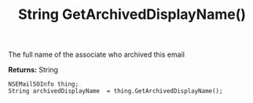 ﻿---
uid: crmscript_ref_NSEMailSOInfo_GetArchivedDisplayName
title: String GetArchivedDisplayName()
intellisense: NSEMailSOInfo.GetArchivedDisplayName
keywords: NSEMailSOInfo, GetArchivedDisplayName
so.topic: reference
---

The full name of the associate who archived this email

**Returns:** String


```crmscript
NSEMailSOInfo thing;
String archivedDisplayName  = thing.GetArchivedDisplayName();
```



